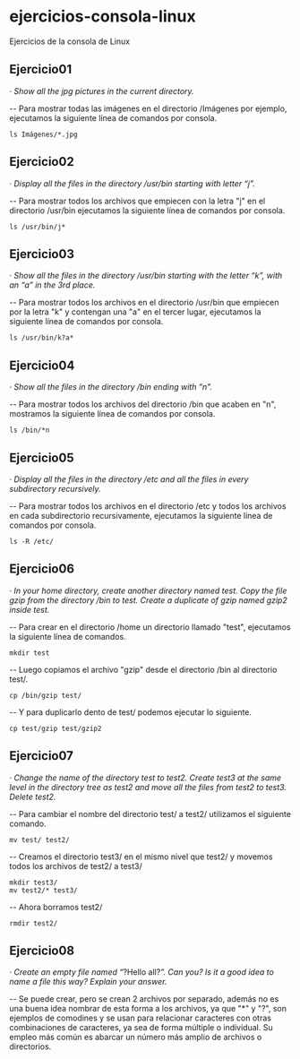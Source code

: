 # ejercicios-consola-linux
Ejercicios de la consola de Linux

## Ejercicio01
· *Show all the jpg pictures in the current directory.*

-- Para mostrar todas las imágenes en el directorio /Imágenes por ejemplo, ejecutamos la siguiente línea de comandos por consola.

```console
ls Imágenes/*.jpg
```

## Ejercicio02
· *Display all the files in the directory /usr/bin starting with letter “j”.*

-- Para mostrar todos los archivos que empiecen con la letra "j" en el directorio /usr/bin ejecutamos la siguiente línea de comandos por consola.

```console
ls /usr/bin/j*
```

## Ejercicio03
· *Show all the files in the directory /usr/bin starting with the letter “k”, with an “a” in the 3rd place.*

-- Para mostrar todos los archivos en el directorio /usr/bin que empiecen por la letra "k" y contengan una "a" en el tercer lugar, ejecutamos la siguiente línea de comandos por consola.

```console
ls /usr/bin/k?a*
```

## Ejercicio04
· *Show all the files in the directory /bin ending with “n”.*

-- Para mostrar todos los archivos del directorio /bin que acaben en "n", mostramos la siguiente línea de comandos por consola. 

```console
ls /bin/*n
```

## Ejercicio05
· *Display all the files in the directory /etc and all the files in every subdirectory recursively.*

-- Para mostrar todos los archivos en el directorio /etc y todos los archivos en cada subdirectorio recursivamente, ejecutamos la siguiente línea de comandos por consola.

```console
ls -R /etc/
```

## Ejercicio06
· *In your home directory, create another directory named test. Copy the file gzip from the directory /bin to test. Create a duplicate of gzip named gzip2 inside test.*

-- Para crear en el directorio /home un directorio llamado "test", ejecutamos la siguiente línea de comandos.

```console
mkdir test
```

-- Luego copiamos el archivo "gzip" desde el directorio /bin al directorio test/.

```console
cp /bin/gzip test/
```

-- Y para duplicarlo dento de test/ podemos ejecutar lo siguiente.

```console
cp test/gzip test/gzip2
```

## Ejercicio07
· *Change the name of the directory test to test2. Create test3 at the same level in the directory tree as test2 and move all the files from test2 to test3. Delete test2.*

-- Para cambiar el nombre del directorio test/ a test2/ utilizamos el siguiente comando.

```console
mv test/ test2/
```

-- Creamos el directorio test3/ en el mismo nivel que test2/ y movemos todos los archivos de test2/ a test3/

```console
mkdir test3/
mv test2/* test3/
```

-- Ahora borramos test2/

```console
rmdir test2/
```

## Ejercicio08
· *Create an empty file named “*?Hello all?*”. Can you? Is it a good idea to name a file this way? Explain your answer.*

-- Se puede crear, pero se crean 2 archivos por separado, además no es una buena idea nombrar de esta forma a los archivos, ya que "*" y "?", son ejemplos de comodines y se usan para relacionar caracteres con otras combinaciones de caracteres, ya sea de forma múltiple o individual. Su empleo más común es abarcar un número más amplio de archivos o directorios.

